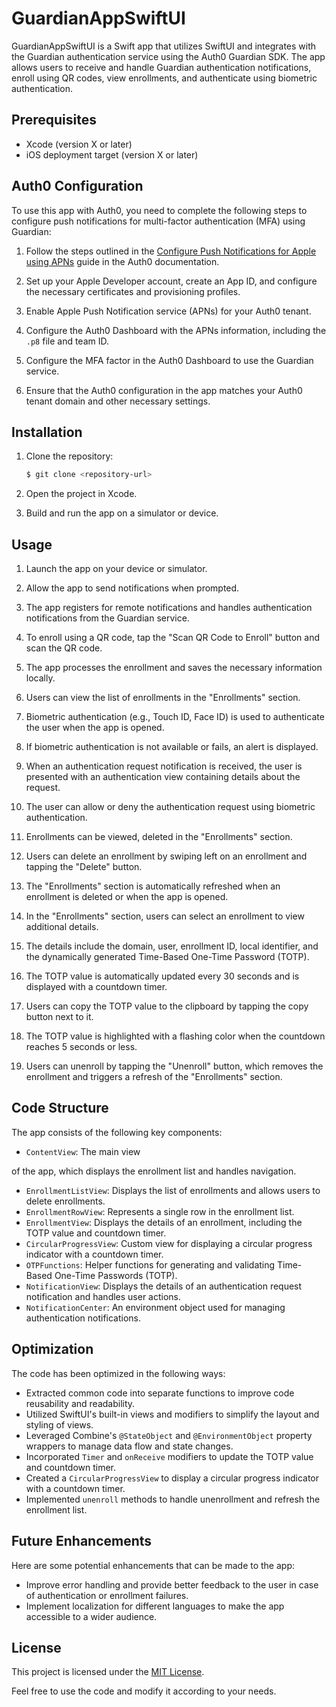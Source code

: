 # GuardianAppSwiftUI

GuardianAppSwiftUI is a Swift app that utilizes SwiftUI and integrates with the Guardian authentication service using the Auth0 Guardian SDK. The app allows users to receive and handle Guardian authentication notifications, enroll using QR codes, view enrollments, and authenticate using biometric authentication.

## Prerequisites

- Xcode (version X or later)
- iOS deployment target (version X or later)

## Auth0 Configuration

To use this app with Auth0, you need to complete the following steps to configure push notifications for multi-factor authentication (MFA) using Guardian:

1. Follow the steps outlined in the [Configure Push Notifications for Apple using APNs](https://auth0.com/docs/secure/multi-factor-authentication/multi-factor-authentication-factors/configure-push-notifications-for-mfa#configure-push-notifications-for-apple-using-apns) guide in the Auth0 documentation.

2. Set up your Apple Developer account, create an App ID, and configure the necessary certificates and provisioning profiles.

3. Enable Apple Push Notification service (APNs) for your Auth0 tenant.

4. Configure the Auth0 Dashboard with the APNs information, including the `.p8` file and team ID.

5. Configure the MFA factor in the Auth0 Dashboard to use the Guardian service.

6. Ensure that the Auth0 configuration in the app matches your Auth0 tenant domain and other necessary settings.

## Installation

1. Clone the repository:

   ```bash
   $ git clone <repository-url>
   ```

2. Open the project in Xcode.

3. Build and run the app on a simulator or device.

## Usage

1. Launch the app on your device or simulator.

2. Allow the app to send notifications when prompted.

3. The app registers for remote notifications and handles authentication notifications from the Guardian service.

4. To enroll using a QR code, tap the "Scan QR Code to Enroll" button and scan the QR code.

5. The app processes the enrollment and saves the necessary information locally.

6. Users can view the list of enrollments in the "Enrollments" section.

7. Biometric authentication (e.g., Touch ID, Face ID) is used to authenticate the user when the app is opened.

8. If biometric authentication is not available or fails, an alert is displayed.

9. When an authentication request notification is received, the user is presented with an authentication view containing details about the request.

10. The user can allow or deny the authentication request using biometric authentication.

11. Enrollments can be viewed, deleted in the "Enrollments" section.

12. Users can delete an enrollment by swiping left on an enrollment and tapping the "Delete" button.

13. The "Enrollments" section is automatically refreshed when an enrollment is deleted or when the app is opened.

14. In the "Enrollments" section, users can select an enrollment to view additional details.

15. The details include the domain, user, enrollment ID, local identifier, and the dynamically generated Time-Based One-Time Password (TOTP).

16. The TOTP value is automatically updated every 30 seconds and is displayed with a countdown timer.

17. Users can copy the TOTP value to the clipboard by tapping the copy button next to it.

18. The TOTP value is highlighted with a flashing color when the countdown reaches 5 seconds or less.

19. Users can unenroll by tapping the "Unenroll" button, which removes the enrollment and triggers a refresh of the "Enrollments" section.

## Code Structure

The app consists of the following key components:

- `ContentView`: The main view

 of the app, which displays the enrollment list and handles navigation.
- `EnrollmentListView`: Displays the list of enrollments and allows users to delete enrollments.
- `EnrollmentRowView`: Represents a single row in the enrollment list.
- `EnrollmentView`: Displays the details of an enrollment, including the TOTP value and countdown timer.
- `CircularProgressView`: Custom view for displaying a circular progress indicator with a countdown timer.
- `OTPFunctions`: Helper functions for generating and validating Time-Based One-Time Passwords (TOTP).
- `NotificationView`: Displays the details of an authentication request notification and handles user actions.
- `NotificationCenter`: An environment object used for managing authentication notifications.

## Optimization

The code has been optimized in the following ways:

- Extracted common code into separate functions to improve code reusability and readability.
- Utilized SwiftUI's built-in views and modifiers to simplify the layout and styling of views.
- Leveraged Combine's `@StateObject` and `@EnvironmentObject` property wrappers to manage data flow and state changes.
- Incorporated `Timer` and `onReceive` modifiers to update the TOTP value and countdown timer.
- Created a `CircularProgressView` to display a circular progress indicator with a countdown timer.
- Implemented `unenroll` methods to handle unenrollment and refresh the enrollment list.

## Future Enhancements

Here are some potential enhancements that can be made to the app:

- Improve error handling and provide better feedback to the user in case of authentication or enrollment failures.
- Implement localization for different languages to make the app accessible to a wider audience.

## License

This project is licensed under the [MIT License](LICENSE).

Feel free to use the code and modify it according to your needs.

